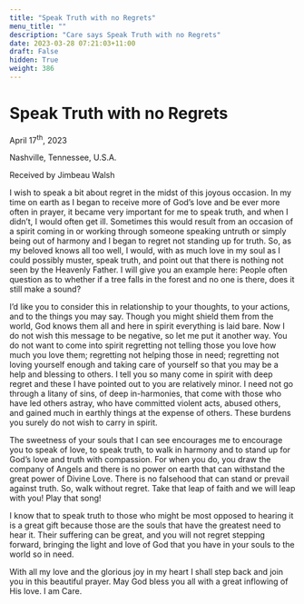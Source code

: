 ```yaml
---
title: "Speak Truth with no Regrets"
menu_title: ""
description: "Care says Speak Truth with no Regrets"
date: 2023-03-28 07:21:03+11:00
draft: False
hidden: True
weight: 386
---
```

# Speak Truth with no Regrets

April 17<sup>th</sup>, 2023

Nashville, Tennessee, U.S.A.

Received by Jimbeau Walsh  



I wish to speak a bit about regret in the midst of this joyous occasion. In my time on earth as I began to receive more of God’s love and be ever more often in prayer, it became very important for me to speak truth, and when I didn’t, I would often get ill. Sometimes this would result from an occasion of a spirit coming in or working through someone speaking untruth or simply being out of harmony and I began to regret not standing up for truth. So, as my beloved knows all too well, I would, with as much love in my soul as I could possibly muster, speak truth, and point out that there is nothing not seen by the Heavenly Father. I will give you an example here: People often question as to whether if a tree falls in the forest and no one is there, does it still make a sound? 

I’d like you to consider this in relationship to your thoughts, to your actions, and to the things you may say. Though you might shield them from the world, God knows them all and here in spirit everything is laid bare. Now I do not wish this message to be negative, so let me put it another way. You do not want to come into spirit regretting not telling those you love how much you love them; regretting not helping those in need; regretting not loving yourself enough and taking care of yourself so that you may be a help and blessing to others. I tell you so many come in spirit with deep regret and these I have pointed out to you are relatively minor. I need not go through a litany of sins, of deep in-harmonies, that come with those who have led others astray, who have committed violent acts, abused others, and gained much in earthly things at the expense of others. These burdens you surely do not wish to carry in spirit. 

The sweetness of your souls that I can see encourages me to encourage you to speak of love, to speak truth, to walk in harmony and to stand up for God’s love and truth with compassion. For when you do, you draw the company of Angels and there is no power on earth that can withstand the great power of Divine Love. There is no falsehood that can stand or prevail against truth. So, walk without regret. Take that leap of faith and we will leap with you! Play that song! 

I know that to speak truth to those who might be most opposed to hearing it is a great gift because those are the souls that have the greatest need to hear it. Their suffering can be great, and you will not regret stepping forward, bringing the light and love of God that you have in your souls to the world so in need. 

With all my love and the glorious joy in my heart I shall step back and join you in this beautiful prayer. May God bless you all with a great inflowing of His love.  I am Care.